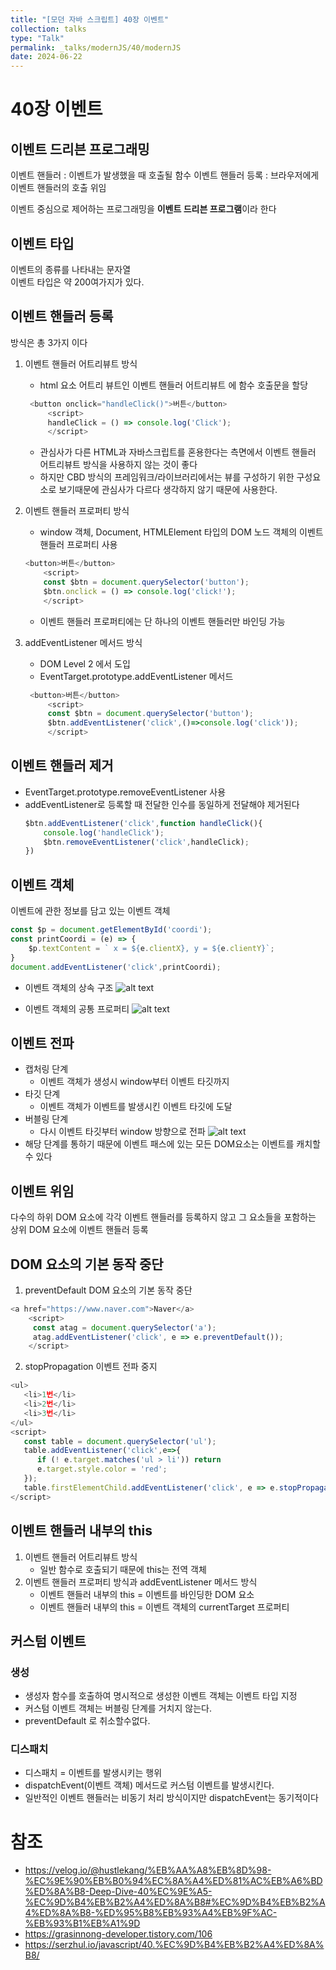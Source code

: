 ```yaml
---
title: "[모던 자바 스크립트] 40장 이벤트"
collection: talks
type: "Talk"
permalink: _talks/modernJS/40/modernJS
date: 2024-06-22
---
```


# 40장 이벤트

## 이벤트 드리븐 프로그래밍
이벤트 핸들러 : 이벤트가 발생했을 때 호출될 함수
이벤트 핸들러 등록 : 브라우저에게 이벤트 핸들러의 호출 위임

이벤트 중심으로 제어하는 프로그래밍을 **이벤트 드리븐 프로그램**이라 한다

## 이벤트 타입
이벤트의 종류를 나타내는 문자열 <br>
이벤트 타입은 약 200여가지가 있다.

## 이벤트 핸들러 등록
방식은 총 3가지 이다

1. 이벤트 핸들러 어트리뷰트 방식
   - html 요소 어트리 뷰트인  이벤트 핸들러 어트리뷰트 에 함수 호출문을 할당
   ```js
    <button onclick="handleClick()">버튼</button>
        <script>
        handleClick = () => console.log('Click');
        </script>
   ```
   - 관심사가 다른 HTML과 자바스크립트를 혼용한다는 측면에서 이벤트 핸들러 어트리뷰트 방식을 사용하지 않는 것이 좋다
   - 하지만 CBD 방식의 프레임워크/라이브러리에서는 뷰를 구성하기 위한 구성요소로 보기때문에 관심사가 다르다 생각하지 않기 때문에 사용한다.

2. 이벤트 핸들러 프로퍼티 방식
   - window 객체, Document, HTMLElement 타입의 DOM 노드 객체의 이벤트 핸들러 프로퍼티 사용
    ```js
    <button>버튼</button>
        <script>
        const $btn = document.querySelector('button');
        $btn.onclick = () => console.log('click!');
        </script>
   ```
   - 이벤트 핸들러 프로퍼티에는 단 하나의 이벤트 핸들러만 바인딩 가능
3. addEventListener 메서드 방식
   - DOM Level 2 에서 도입
   - EventTarget.prototype.addEventListener 메서드
   ```js
    <button>버튼</button>
        <script>
        const $btn = document.querySelector('button');
        $btn.addEventListener('click',()=>console.log('click'));
        </script>
   ```

## 이벤트 핸들러 제거
- EventTarget.prototype.removeEventListener 사용
- addEventListener로 등록할 때 전달한 인수를 동일하게 전달해야 제거된다
    ```js
    $btn.addEventListener('click',function handleClick(){
        console.log('handleClick');
        $btn.removeEventListener('click',handleClick);
    })
    ```

## 이벤트 객체
이벤트에 관한 정보를 담고 있는 이벤트 객체
```js
const $p = document.getElementById('coordi');
const printCoordi = (e) => {
    $p.textContent = ` x = ${e.clientX}, y = ${e.clientY}`;
}
document.addEventListener('click',printCoordi);
```
- 이벤트 객체의 상속 구조
![alt text](image-1.png)

- 이벤트 객체의 공통 프로퍼티
![alt text](image.png)

## 이벤트 전파
- 캡처링 단계
  - 이벤트 객체가 생성시 window부터 이벤트 타깃까지
- 타깃 단계
  - 이벤트 객체가 이벤트를 발생시킨 이벤트 타깃에 도달
- 버블링 단계
  - 다시 이벤트 타깃부터 window 방향으로 전파
![alt text](image-2.png)
- 해당 단계를 통하기 때문에 이벤트 패스에 있는 모든 DOM요소는 이벤트를 캐치할수 있다
  
## 이벤트 위임
다수의 하위 DOM 요소에 각각 이벤트 핸들러를 등록하지 않고 그 요소들을 포함하는 상위 DOM 요소에 이벤트 핸들러 등록

## DOM 요소의 기본 동작 중단
1. preventDefault 
DOM 요소의 기본 동작 중단
```js
<a href="https://www.naver.com">Naver</a> 
    <script>
     const atag = document.querySelector('a');
     atag.addEventListener('click', e => e.preventDefault());
    </script>
```
2. stopPropagation 
이벤트 전파 중지
```js
<ul>
   <li>1번</li>
   <li>2번</li>
   <li>3번</li>
</ul>
<script>
   const table = document.querySelector('ul');
   table.addEventListener('click',e=>{
      if (! e.target.matches('ul > li')) return
      e.target.style.color = 'red';
   });
   table.firstElementChild.addEventListener('click', e => e.stopPropagation());
</script>
```

## 이벤트 핸들러 내부의 this
1. 이벤트 핸들러 어트리뷰트 방식
   - 일반 함수로 호출되기 때문에 this는 전역 객체
2. 이벤트 핸들러 프로퍼티 방식과 addEventListener 메서드 방식
   - 이벤트 핸들러 내부의 this = 이벤트를 바인딩한 DOM 요소
   - 이벤트 핸들러 내부의 this = 이벤트 객체의 currentTarget 프로퍼티

## 커스텀 이벤트
### 생성
- 생성자 함수를 호출하여 명시적으로 생성한 이벤트 객체는 이벤트 타입 지정
- 커스텀 이벤트 객체는 버블링 단계를 거치지 않는다.
- preventDefault 로 취소할수없다.
### 디스패치
- 디스패치 = 이벤트를 발생시키는 행위
- dispatchEvent(이벤트 객체) 메서드로 커스텀 이벤트를 발생시킨다.
- 일반적인 이벤트 핸들러는 비동기 처리 방식이지만 dispatchEvent는 동기적이다

# 참조
- https://velog.io/@hustlekang/%EB%AA%A8%EB%8D%98-%EC%9E%90%EB%B0%94%EC%8A%A4%ED%81%AC%EB%A6%BD%ED%8A%B8-Deep-Dive-40%EC%9E%A5-%EC%9D%B4%EB%B2%A4%ED%8A%B8#%EC%9D%B4%EB%B2%A4%ED%8A%B8-%ED%95%B8%EB%93%A4%EB%9F%AC-%EB%93%B1%EB%A1%9D
- https://grasinnong-developer.tistory.com/106
- https://serzhul.io/javascript/40.%EC%9D%B4%EB%B2%A4%ED%8A%B8/
